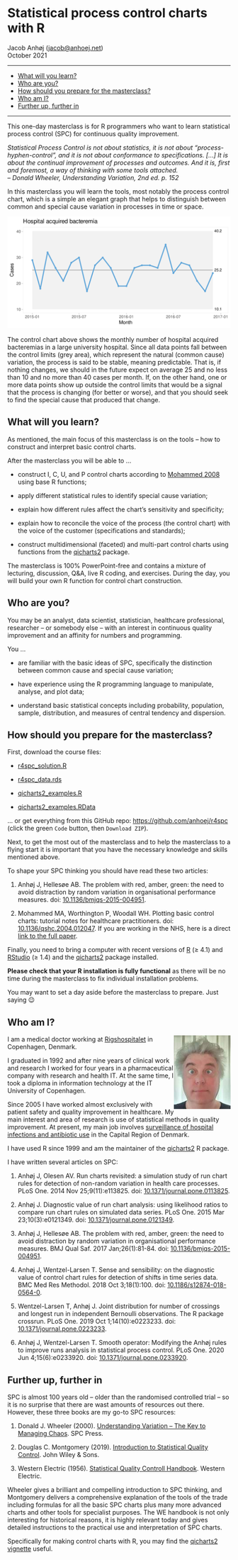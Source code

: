 Statistical process control charts with R
================
Jacob Anhøj (<jacob@anhoej.net>)<br>
October 2021
<hr>

-   [What will you learn?](#what-will-you-learn)
-   [Who are you?](#who-are-you)
-   [How should you prepare for the
    masterclass?](#how-should-you-prepare-for-the-masterclass)
-   [Who am I?](#who-am-i)
-   [Further up, further in](#further-up-further-in)

------------------------------------------------------------------------

This one-day masterclass is for R programmers who want to learn
statistical process control (SPC) for continuous quality improvement.

*Statistical Process Control is not about statistics, it is not about
“process-hyphen-control”, and it is not about conformance to
specifications. \[…\] It is about the continual improvement of processes
and outcomes. And it is, first and foremost, a way of thinking with some
tools attached.<br>– Donald Wheeler, Understanding Variation, 2nd
ed. p. 152*

In this masterclass you will learn the tools, most notably the process
control chart, which is a simple an elegant graph that helps to
distinguish between common and special cause variation in processes in
time or space.

![](README_files/figure-gfm/unnamed-chunk-1-1.svg)<!-- -->

The control chart above shows the monthly number of hospital acquired
bacteremias in a large university hospital. Since all data points fall
between the control limits (grey area), which represent the natural
(common cause) variation, the process is said to be stable, meaning
predictable. That is, if nothing changes, we should in the future expect
on average 25 and no less than 10 and no more than 40 cases per month.
If, on the other hand, one or more data points show up outside the
control limits that would be a signal that the process is changing (for
better or worse), and that you should seek to find the special cause
that produced that change.

## What will you learn?

As mentioned, the main focus of this masterclass is on the tools – how
to construct and interpret basic control charts.

After the masterclass you will be able to …

-   construct I, C, U, and P control charts according to [Mohammed
    2008](https://doi.org/10.1136/qshc.2004.012047) using base R
    functions;

-   apply different statistical rules to identify special cause
    variation;

-   explain how different rules affect the chart’s sensitivity and
    specificity;

-   explain how to reconcile the voice of the process (the control
    chart) with the voice of the customer (specifications and
    standards);

-   construct multidimensional (faceted) and multi-part control charts
    using functions from the
    [qicharts2](https://anhoej.github.io/qicharts2/) package.

The masterclass is 100% PowerPoint-free and contains a mixture of
lecturing, discussion, Q&A, live R coding, and exercises. During the
day, you will build your own R function for control chart construction.

## Who are you?

You may be an analyst, data scientist, statistician, healthcare
professional, researcher – or somebody else – with an interest in
continuous quality improvement and an affinity for numbers and
programming.

You …

-   are familiar with the basic ideas of SPC, specifically the
    distinction between common cause and special cause variation;

-   have experience using the R programming language to manipulate,
    analyse, and plot data;

-   understand basic statistical concepts including probability,
    population, sample, distribution, and measures of central tendency
    and dispersion.

## How should you prepare for the masterclass?

First, download the course files:

-   [r4spc_solution.R](https://raw.githubusercontent.com/anhoej/r4spc/main/R/r4spc_solution.R)

-   [r4spc_data.rds](https://github.com/anhoej/r4spc/raw/main/data/r4spc_data.rds)

-   [qicharts2_examples.R](https://raw.githubusercontent.com/anhoej/r4spc/main/R/qicharts2_examples.R)

-   [qicharts2_examples.RData](https://github.com/anhoej/r4spc/raw/main/data/qicharts2_examples.RData)

… or get everything from this GitHub repo:
<https://github.com/anhoej/r4spc> (click the green `Code` button, then
`Download ZIP`).

Next, to get the most out of the masterclass and to help the masterclass
to a flying start it is important that you have the necessary knowledge
and skills mentioned above.

To shape your SPC thinking you should have read these two articles:

1.  Anhøj J, Hellesøe AB. The problem with red, amber, green: the need
    to avoid distraction by random variation in organisational
    performance measures. doi:
    [10.1136/bmjqs-2015-004951](https://doi.org/10.1136/bmjqs-2015-004951).

2.  Mohammed MA, Worthington P, Woodall WH. Plotting basic control
    charts: tutorial notes for healthcare practitioners. doi:
    [10.1136/qshc.2004.012047](https://doi.org/10.1136/qshc.2004.012047).
    If you are working in the NHS, here is a direct [link to the full
    paper](https://qi.elft.nhs.uk/wp-content/uploads/2018/10/Mohammed-et-al-2008-Plotting-basic-control-charts.pdf).

Finally, you need to bring a computer with recent versions of
[R](https://www.r-project.org/) (≥ 4.1) and
[RStudio](https://rstudio.com/) (≥ 1.4) and the
[qicharts2](https://anhoej.github.io/qicharts2/) package installed.

**Please check that your R installation is fully functional** as there
will be no time during the masterclass to fix individual installation
problems.

You may want to set a day aside before the masterclass to prepare. Just
saying 😉

## Who am I?

<img align='right' src='images/jacob_badhair.jpg'>

I am a medical doctor working at
[Rigshospitalet](https://www.rigshospitalet.dk/english/Pages/default.aspx)
in Copenhagen, Denmark.

I graduated in 1992 and after nine years of clinical work and research I
worked for four years in a pharmaceutical company with research and
health IT. At the same time, I took a diploma in information technology
at the IT University of Copenhagen.

Since 2005 I have worked almost exclusively with patient safety and
quality improvement in healthcare. My main interest and area of research
is use of statistical methods in quality improvement. At present, my
main job involves [surveillance of hospital infections and antibiotic
use](https://regionh.shinyapps.io/hais/) in the Capital Region of
Denmark.

I have used R since 1999 and am the maintainer of the
[qicharts2](https://anhoej.github.io/qicharts2/) R package.

I have written several articles on SPC:

1.  Anhøj J, Olesen AV. Run charts revisited: a simulation study of run
    chart rules for detection of non-random variation in health care
    processes. PLoS One. 2014 Nov 25;9(11):e113825. doi:
    [10.1371/journal.pone.0113825](https://doi.org/10.1371/journal.pone.0113825).

2.  Anhøj J. Diagnostic value of run chart analysis: using likelihood
    ratios to compare run chart rules on simulated data series. PLoS
    One. 2015 Mar 23;10(3):e0121349. doi:
    [10.1371/journal.pone.0121349](https://doi.org/10.1371/journal.pone.0121349).

3.  Anhøj J, Hellesøe AB. The problem with red, amber, green: the need
    to avoid distraction by random variation in organisational
    performance measures. BMJ Qual Saf. 2017 Jan;26(1):81-84. doi:
    [10.1136/bmjqs-2015-004951](https://doi.org/10.1136/bmjqs-2015-004951).

4.  Anhøj J, Wentzel-Larsen T. Sense and sensibility: on the diagnostic
    value of control chart rules for detection of shifts in time series
    data. BMC Med Res Methodol. 2018 Oct 3;18(1):100. doi:
    [10.1186/s12874-018-0564-0](https://doi.org/10.1186/s12874-018-0564-0).

5.  Wentzel-Larsen T, Anhøj J. Joint distribution for number of
    crossings and longest run in independent Bernoulli observations. The
    R package crossrun. PLoS One. 2019 Oct 1;14(10):e0223233. doi:
    [10.1371/journal.pone.0223233](https://doi.org/10.1371/journal.pone.0223233).

6.  Anhøj J, Wentzel-Larsen T. Smooth operator: Modifying the Anhøj
    rules to improve runs analysis in statistical process control. PLoS
    One. 2020 Jun 4;15(6):e0233920. doi:
    [10.1371/journal.pone.0233920](https://doi.org/10.1371/journal.pone.0233920).

## Further up, further in

SPC is almost 100 years old – older than the randomised controlled trial
– so it is no surprise that there are wast amounts of resources out
there. However, these three books are my go-to SPC resources:

1.  Donald J. Wheeler (2000). [Understanding Variation – The Key to
    Managing
    Chaos](https://www.spcpress.com/book_understanding_variation.php).
    SPC Press.

2.  Douglas C. Montgomery (2019). [Introduction to Statistical Quality
    Control](https://www.wiley.com/en-gb/Introduction+to+Statistical+Quality+Control%2C+8th+Edition%2C+EMEA+Edition-p-9781119657118).
    John Wiley & Sons.

3.  Western Electric (1956). [Statistical Quality Controll
    Handbook](https://www.westernelectric.com/library#technical).
    Western Electric.

Wheeler gives a brilliant and compelling introduction to SPC thinking,
and Montgomery delivers a comprehensive explanation of the tools of the
trade including formulas for all the basic SPC charts plus many more
advanced charts and other tools for specialist purposes. The WE handbook
is not only interesting for historical reasons, it is highly relevant
today and gives detailed instructions to the practical use and
interpretation of SPC charts.

Specifically for making control charts with R, you may find the
[qicharts2
vignette](https://anhoej.github.io/qicharts2/articles/qicharts2.html)
useful.

